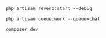 ```
php artisan reverb:start --debug
```
```
php artisan queue:work --queue=chat
```
```
composer dev
```
